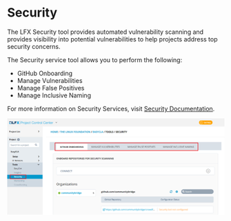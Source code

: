 # Security

The LFX Security tool provides automated vulnerability scanning and provides visibility into potential vulnerabilities to help projects address top security concerns.

The Security service tool allows you to perform the following:

* GitHub Onboarding&#x20;
* Manage Vulnerabilities
* Manage False Positives&#x20;
* Manage Inclusive Naming &#x20;

For more information on Security Services, visit [Security Documentation](https://docs.linuxfoundation.org/lfx/security).&#x20;

![Security ](<../../../.gitbook/assets/Security .png>)

